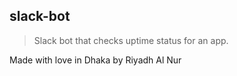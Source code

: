 ## slack-bot

> Slack bot that checks uptime status for an app.

Made with love in Dhaka by Riyadh Al Nur
